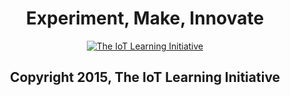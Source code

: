 <center><h1><b>Experiment, Make, Innovate</b></h1></center>


<center><a href="http://creativecommons.org/licenses/by-sa/3.0/">
  <img src="http://mirrors.creativecommons.org/presskit/logos/cc.logo.large.png" alt="The IoT Learning Initiative">
</a></center>

<center><h2>Copyright 2015, The IoT Learning Initiative</h2></center>

